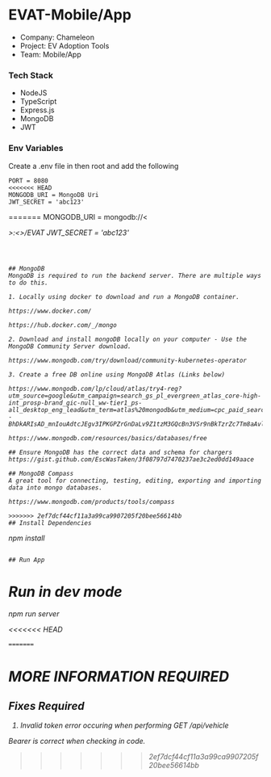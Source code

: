 # EVAT-Mobile/App
- Company: Chameleon
- Project: EV Adoption Tools
- Team: Mobile/App

### Tech Stack
- NodeJS
- TypeScript
- Express.js
- MongoDB
- JWT

### Env Variables

Create a .env file in then root and add the following

```
PORT = 8080
<<<<<<< HEAD
MONGODB_URI = MongoDB Uri
JWT_SECRET = 'abc123'
```

=======
MONGODB_URI = mongodb://<<address>>:<<port>>/EVAT
JWT_SECRET = 'abc123'
```



## MongoDB
MongoDB is required to run the backend server. There are multiple ways to do this.

1. Locally using docker to download and run a MongoDB container.

https://www.docker.com/

https://hub.docker.com/_/mongo 

2. Download and install mongoDB locally on your computer - Use the MongoDB Community Server download.

https://www.mongodb.com/try/download/community-kubernetes-operator 

3. Create a free DB online using MongoDB Atlas (Links below)

https://www.mongodb.com/lp/cloud/atlas/try4-reg?utm_source=google&utm_campaign=search_gs_pl_evergreen_atlas_core-high-int_prosp-brand_gic-null_ww-tier1_ps-all_desktop_eng_lead&utm_term=atlas%20mongodb&utm_medium=cpc_paid_search&utm_ad=p&utm_ad_campaign_id=22031347569&adgroup=173739098393&cq_cmp=22031347569&gad_source=1&gclid=Cj0KCQjwkN--BhDkARIsAD_mnIouAdtcJEgv3IPKGPZrGnDaLv9Z1tzM3GQcBn3VSr9nBkTzrZc7Tm8aAvltEALw_wcB 

https://www.mongodb.com/resources/basics/databases/free 

## Ensure MongoDB has the correct data and schema for chargers
https://gist.github.com/EscWasTaken/3f08797d7470237ae3c2ed0dd149aace

## MongoDB Compass 
A great tool for connecting, testing, editing, exporting and importing data into mongo databases.

https://www.mongodb.com/products/tools/compass 

>>>>>>> 2ef7dcf44cf11a3a99ca9907205f20bee56614bb
## Install Dependencies

```
npm install

```

## Run App

```

# Run in dev mode

npm run server

<<<<<<< HEAD
```
=======
```

# MORE INFORMATION REQUIRED

## Fixes Required

1. Invalid token error occuring when performing GET /api/vehicle

Bearer is correct when checking in code.

>>>>>>> 2ef7dcf44cf11a3a99ca9907205f20bee56614bb
